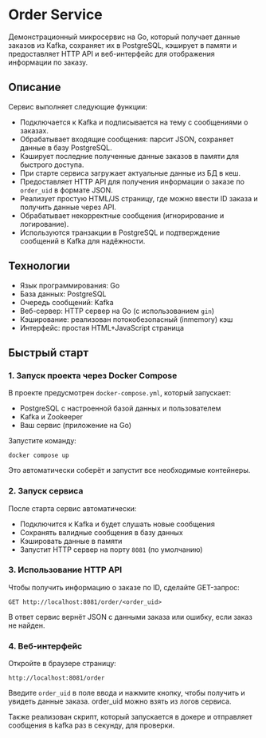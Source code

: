 # Order Service

Демонстрационный микросервис на Go, который получает данные заказов из Kafka, сохраняет их в PostgreSQL, кэширует в памяти и предоставляет HTTP API и веб-интерфейс для отображения информации по заказу.

## Описание

Сервис выполняет следующие функции:

- Подключается к Kafka и подписывается на тему с сообщениями о заказах.
- Обрабатывает входящие сообщения: парсит JSON, сохраняет данные в базу PostgreSQL.
- Кэширует последние полученные данные заказов в памяти для быстрого доступа.
- При старте сервиса загружает актуальные данные из БД в кеш.
- Предоставляет HTTP API для получения информации о заказе по `order_uid` в формате JSON.
- Реализует простую HTML/JS страницу, где можно ввести ID заказа и получить данные через API.
- Обрабатывает некорректные сообщения (игнорирование и логирование).
- Используются транзакции в PostgreSQL и подтверждение сообщений в Kafka для надёжности.

## Технологии

- Язык программирования: Go
- База данных: PostgreSQL
- Очередь сообщений: Kafka
- Веб-сервер: HTTP сервер на Go (с использованием `gin`)
- Кэширование: реализован потокобезопасный (inmemory) кэш
- Интерфейс: простая HTML+JavaScript страница

## Быстрый старт

### 1. Запуск проекта через Docker Compose

В проекте предусмотрен `docker-compose.yml`, который запускает:

- PostgreSQL с настроенной базой данных и пользователем
- Kafka и Zookeeper
- Ваш сервис (приложение на Go)

Запустите команду:
```
docker compose up
```

Это автоматически соберёт и запустит все необходимые контейнеры.

### 2. Запуск сервиса

После старта сервис автоматически:

- Подключится к Kafka и будет слушать новые сообщения
- Сохранять валидные сообщения в базу данных
- Кэшировать данные в памяти
- Запустит HTTP сервер на порту `8081` (по умолчанию)

### 3. Использование HTTP API

Чтобы получить информацию о заказе по ID, сделайте GET-запрос:
```
GET http://localhost:8081/order/<order_uid>
```

В ответ сервис вернёт JSON с данными заказа или ошибку, если заказ не найден.

### 4. Веб-интерфейс

Откройте в браузере страницу:

```
http://localhost:8081/order
```
Введите `order_uid` в поле ввода и нажмите кнопку, чтобы получить и увидеть данные заказа. order_uid можно взять из логов сервиса.

Также реализован скрипт, который запускается в докере и отправляет сообщения в kafka раз в секунду, для проверки.
